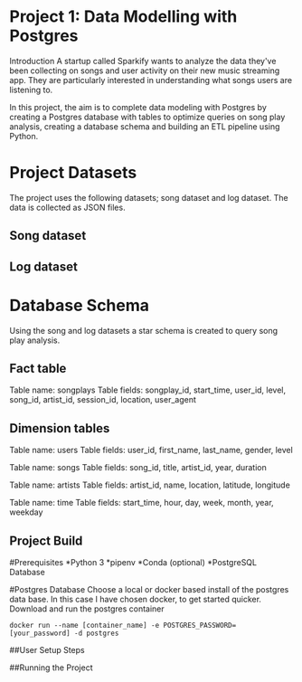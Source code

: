 # Project 1: Data Modelling with Postgres

Introduction
A startup called Sparkify wants to analyze the data they've been collecting on songs and user activity on their new music streaming app. 
They are particularly interested in understanding what songs users are listening to.

In this project, the aim is to complete data modeling with Postgres by creating a Postgres database with tables to optimize queries on song play analysis, creating a database schema and building an ETL pipeline using Python.

# Project Datasets
The project uses the following datasets; song dataset and log dataset. The data is collected as JSON files.
## Song dataset

## Log dataset

# Database Schema
Using the song and log datasets a star schema is created to query song play analysis.

## Fact table
Table name:   songplays
Table fields: songplay_id, start_time, user_id, level, song_id, artist_id, session_id, location, user_agent

## Dimension tables
Table name:   users 
Table fields: user_id, first_name, last_name, gender, level

Table name:   songs
Table fields: song_id, title, artist_id, year, duration

Table name:   artists
Table fields: artist_id, name, location, latitude, longitude

Table name:   time
Table fields: start_time, hour, day, week, month, year, weekday

## Project Build
#Prerequisites
*Python 3
*pipenv
*Conda (optional)
*PostgreSQL Database

#Postgres Database
Choose a local or docker based install of the postgres data base. In this case I have chosen docker, to get started quicker.
Download and run the postgres container
```
docker run --name [container_name] -e POSTGRES_PASSWORD=[your_password] -d postgres
```

##User Setup Steps


##Running the Project
